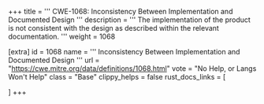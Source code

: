 +++
title = '''
CWE-1068: Inconsistency Between Implementation and Documented Design
'''
description	= '''
The implementation of the product is not consistent with the design as described within the relevant documentation.
'''
weight = 1068

[extra]
id = 1068
name = '''
Inconsistency Between Implementation and Documented Design
'''
url = "https://cwe.mitre.org/data/definitions/1068.html"
vote = "No Help, or Langs Won't Help"
class = "Base"
clippy_helps = false
rust_docs_links = [
	
]
+++

